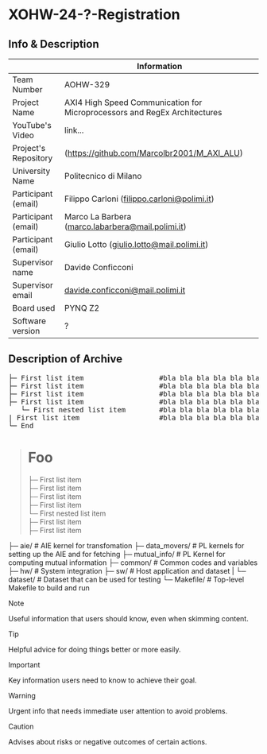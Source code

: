 # XOHW-24-?-Registration
## Info & Description

|                         | Information   |
| -------------           | ------------- |
| Team Number             | AOHW-329      |
| Project Name            | AXI4 High Speed Communication for Microprocessors and RegEx Architectures  |
| YouTube's Video         | link...      |
| Project's Repository    | (https://github.com/Marcolbr2001/M_AXI_ALU)      |
| University Name         | Politecnico di Milano      |
| Participant (email)     | Filippo Carloni (filippo.carloni@polimi.it)      |
| Participant (email)     | Marco La Barbera (marco.labarbera@mail.polimi.it)      |
| Participant (email)     | Giulio Lotto (giulio.lotto@mail.polimi.it)      |
| Supervisor name         | Davide Conficconi      |
| Supervisor email        | davide.conficconi@mail.polimi.it |
| Board used              | PYNQ Z2 |
| Software version        | ? |

## Description of Archive

<pre>
├─ First list item                  #bla bla bla bla bla bla bla giulio gay
├─ First list item                  #bla bla bla bla bla bla bla giulio gay
├─ First list item                  #bla bla bla bla bla bla bla giulio gay
├─ First list item                  #bla bla bla bla bla bla bla giulio gay
   └─ First nested list item        #bla bla bla bla bla bla bla giulio gay
| First list item                   #bla bla bla bla bla bla bla giulio gay
└─ End
</pre>

<blockquote>
<h1>Foo</h1>
<p>   ├─ First list item <br>
      ├─ First list item <br>
      ├─ First list item <br>
      ├─ First list item <br>
         └─ First nested list item <br>
      ├─ First list item <br>
      ├─ First list item
</p>
</blockquote>


├─ aie/                  # AIE kernel for transfomation
├─ data_movers/         # PL kernels for setting up the AIE and for fetching
├─ mutual_info/        # PL Kernel for computing mutual information
├─ common/             # Common codes and variables
├─ hw/                 # System integration
├─ sw/                 # Host application and dataset
|  └─ dataset/         # Dataset that can be used for testing
└─ Makefile/           # Top-level Makefile to build and run

> [!NOTE]
> Useful information that users should know, even when skimming content.

> [!TIP]
> Helpful advice for doing things better or more easily.

> [!IMPORTANT]
> Key information users need to know to achieve their goal.

> [!WARNING]
> Urgent info that needs immediate user attention to avoid problems.

> [!CAUTION]
> Advises about risks or negative outcomes of certain actions.

